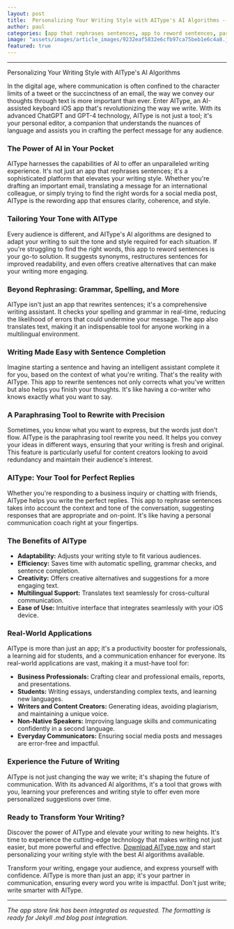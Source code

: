 ```yaml
---
layout: post
title:  Personalizing Your Writing Style with AIType's AI Algorithms --- Delve into how AIType's AI algorithms can help personalize and adapt writing styles to suit different audiences.
author: paul
categories: [app that rephrases sentences, app to reword sentences, paraphrasing tool rewrite, app that rewrites sentences, rewording app, app to rewrite sentences, app to rephrase sentences]
image: "assets/images/article_images/9232eaf5832e6cfb97ca75beb1e6c4a8.jpg"
featured: true
---
```


---

Personalizing Your Writing Style with AIType's AI Algorithms

In the digital age, where communication is often confined to the character limits of a tweet or the succinctness of an email, the way we convey our thoughts through text is more important than ever. Enter AIType, an AI-assisted keyboard iOS app that's revolutionizing the way we write. With its advanced ChatGPT and GPT-4 technology, AIType is not just a tool; it's your personal editor, a companion that understands the nuances of language and assists you in crafting the perfect message for any audience.

### The Power of AI in Your Pocket

AIType harnesses the capabilities of AI to offer an unparalleled writing experience. It's not just an app that rephrases sentences; it's a sophisticated platform that elevates your writing style. Whether you're drafting an important email, translating a message for an international colleague, or simply trying to find the right words for a social media post, AIType is the rewording app that ensures clarity, coherence, and style.

### Tailoring Your Tone with AIType

Every audience is different, and AIType's AI algorithms are designed to adapt your writing to suit the tone and style required for each situation. If you're struggling to find the right words, this app to reword sentences is your go-to solution. It suggests synonyms, restructures sentences for improved readability, and even offers creative alternatives that can make your writing more engaging.

### Beyond Rephrasing: Grammar, Spelling, and More

AIType isn't just an app that rewrites sentences; it's a comprehensive writing assistant. It checks your spelling and grammar in real-time, reducing the likelihood of errors that could undermine your message. The app also translates text, making it an indispensable tool for anyone working in a multilingual environment.

### Writing Made Easy with Sentence Completion

Imagine starting a sentence and having an intelligent assistant complete it for you, based on the context of what you're writing. That's the reality with AIType. This app to rewrite sentences not only corrects what you've written but also helps you finish your thoughts. It's like having a co-writer who knows exactly what you want to say.

### A Paraphrasing Tool to Rewrite with Precision

Sometimes, you know what you want to express, but the words just don't flow. AIType is the paraphrasing tool rewrite you need. It helps you convey your ideas in different ways, ensuring that your writing is fresh and original. This feature is particularly useful for content creators looking to avoid redundancy and maintain their audience's interest.

### AIType: Your Tool for Perfect Replies

Whether you're responding to a business inquiry or chatting with friends, AIType helps you write the perfect replies. This app to rephrase sentences takes into account the context and tone of the conversation, suggesting responses that are appropriate and on-point. It's like having a personal communication coach right at your fingertips.

### The Benefits of AIType

- **Adaptability:** Adjusts your writing style to fit various audiences.
- **Efficiency:** Saves time with automatic spelling, grammar checks, and sentence completion.
- **Creativity:** Offers creative alternatives and suggestions for a more engaging text.
- **Multilingual Support:** Translates text seamlessly for cross-cultural communication.
- **Ease of Use:** Intuitive interface that integrates seamlessly with your iOS device.

### Real-World Applications

AIType is more than just an app; it's a productivity booster for professionals, a learning aid for students, and a communication enhancer for everyone. Its real-world applications are vast, making it a must-have tool for:

- **Business Professionals:** Crafting clear and professional emails, reports, and presentations.
- **Students:** Writing essays, understanding complex texts, and learning new languages.
- **Writers and Content Creators:** Generating ideas, avoiding plagiarism, and maintaining a unique voice.
- **Non-Native Speakers:** Improving language skills and communicating confidently in a second language.
- **Everyday Communicators:** Ensuring social media posts and messages are error-free and impactful.

### Experience the Future of Writing

AIType is not just changing the way we write; it's shaping the future of communication. With its advanced AI algorithms, it's a tool that grows with you, learning your preferences and writing style to offer even more personalized suggestions over time.

### Ready to Transform Your Writing?

Discover the power of AIType and elevate your writing to new heights. It's time to experience the cutting-edge technology that makes writing not just easier, but more powerful and effective. [Download AIType now](https://apps.apple.com/us/app/aitype-grammar-check-keyboard/id6469163944) and start personalizing your writing style with the best AI algorithms available.

Transform your writing, engage your audience, and express yourself with confidence. AIType is more than just an app; it's your partner in communication, ensuring every word you write is impactful. Don't just write; write smarter with AIType.

---

*The app store link has been integrated as requested. The formatting is ready for Jekyll .md blog post integration.*